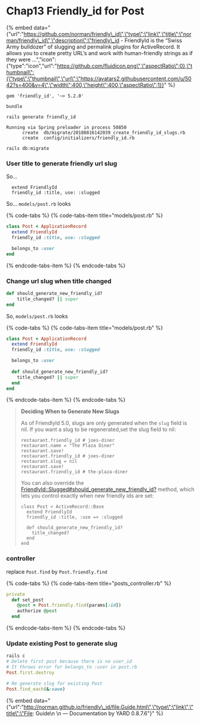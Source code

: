 # Chap13 Friendly\_id for Post

{% embed data="{\"url\":\"https://github.com/norman/friendly\_id\",\"type\":\"link\",\"title\":\"norman/friendly\_id\",\"description\":\"friendly\_id - FriendlyId is the “Swiss Army bulldozer” of slugging and permalink plugins for ActiveRecord. It allows you to create pretty URL’s and work with human-friendly strings as if they were ...\",\"icon\":{\"type\":\"icon\",\"url\":\"https://github.com/fluidicon.png\",\"aspectRatio\":0},\"thumbnail\":{\"type\":\"thumbnail\",\"url\":\"https://avatars2.githubusercontent.com/u/5042?s=400&v=4\",\"width\":400,\"height\":400,\"aspectRatio\":1}}" %}



```text
gem 'friendly_id', '~> 5.2.0'
```



```text
bundle
```



```text
rails generate friendly_id
```

```text
Running via Spring preloader in process 50850
      create  db/migrate/20180816142039_create_friendly_id_slugs.rb
      create  config/initializers/friendly_id.rb
```



```text
rails db:migrate
```



### User title to generate friendly url slug

So...

```text
  extend FriendlyId
  friendly_id :title, use: :slugged
```

So... `models/post.rb` looks

{% code-tabs %}
{% code-tabs-item title="models/post.rb" %}
```ruby
class Post < ApplicationRecord
  extend FriendlyId
  friendly_id :title, use: :slugged

  belongs_to :user
end
```
{% endcode-tabs-item %}
{% endcode-tabs %}





### Change url slug when title changed

```ruby
def should_generate_new_friendly_id?
    title_changed? || super
end
```

So, `models/post.rb` looks

{% code-tabs %}
{% code-tabs-item title="models/post.rb" %}
```ruby
class Post < ApplicationRecord
  extend FriendlyId
  friendly_id :title, use: :slugged

  belongs_to :user
  
  def should_generate_new_friendly_id?
    title_changed? || super
  end
end
```
{% endcode-tabs-item %}
{% endcode-tabs %}





> **Deciding When to Generate New Slugs**
>
> As of FriendlyId 5.0, slugs are only generated when the `slug` field is nil. If you want a slug to be regenerated,set the slug field to nil:
>
> ```text
> restaurant.friendly_id # joes-diner
> restaurant.name = "The Plaza Diner"
> restaurant.save!
> restaurant.friendly_id # joes-diner
> restaurant.slug = nil
> restaurant.save!
> restaurant.friendly_id # the-plaza-diner
> ```
>
> You can also override the [FriendlyId::Slugged\#should\_generate\_new\_friendly\_id?](http://norman.github.io/friendly_id/FriendlyId/Slugged.html#should_generate_new_friendly_id%3F-instance_method) method, which lets you control exactly when new friendly ids are set:
>
> ```text
> class Post < ActiveRecord::Base
>   extend FriendlyId
>   friendly_id :title, :use => :slugged
>
>   def should_generate_new_friendly_id?
>     title_changed?
>   end
> end
> ```



### controller

replace `Post.find` by `Post.friendly.find`

{% code-tabs %}
{% code-tabs-item title="posts\_controller.rb" %}
```ruby
private
  def set_post
    @post = Post.friendly.find(params[:id])
    authorize @post
  end
```
{% endcode-tabs-item %}
{% endcode-tabs %}

### Update existing Post to generate slug

```ruby
rails c
# Delete first post because there is no user_id
# It throws error for belongs_to :user in post.rb
Post.first.destroy 

# Re generate slug for existing Post
Post.find_each(&:save)
```



{% embed data="{\"url\":\"http://norman.github.io/friendly\_id/file.Guide.html\",\"type\":\"link\",\"title\":\"File: Guide\\n  \\n    — Documentation by YARD 0.8.7.6\"}" %}










